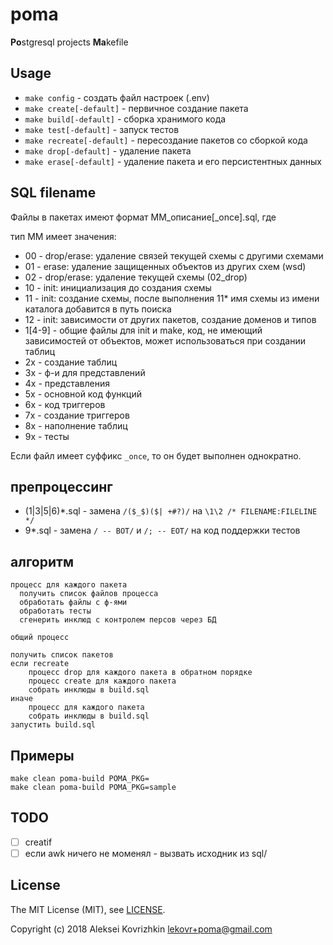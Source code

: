 # poma
**Po**stgresql projects **Ma**kefile

## Usage

* `make config` - создать файл настроек (.env)
* `make create[-default]` - первичное создание пакета
* `make build[-default]` - сборка хранимого кода
* `make test[-default]` - запуск тестов
* `make recreate[-default]` - пересоздание пакетов со сборкой кода
* `make drop[-default]` - удаление пакета
* `make erase[-default]` - удаление пакета и его персистентных данных

## SQL filename

Файлы в пакетах имеют формат MM_описание[_once].sql, где

тип MM имеет значения:

* 00 - drop/erase: удаление связей текущей схемы с другими схемами
* 01 - erase: удаление защищенных объектов из других схем (wsd)
* 02 - drop/erase: удаление текущей схемы (02_drop)
* 10 - init: инициализация до создания схемы
* 11 - init: создание схемы, после выполнения 11* имя схемы из имени каталога добавится в путь поиска
* 12 - init: зависимости от других пакетов, создание доменов и типов
* 1[4-9] - общие файлы для init и make, код, не имеющий зависимостей от объектов, может использоваться при создании таблиц
* 2x - создание таблиц
* 3x - ф-и для представлений
* 4x - представления
* 5x - основной код функций
* 6x - код триггеров
* 7x - создание триггеров
* 8x - наполнение таблиц
* 9x - тесты

Если файл имеет суффикс `_once`, то он будет выполнен однократно.

## препроцессинг

* (1|3|5|6)*.sql - замена `/($_$)($| +#?)/` на `\1\2 /* FILENAME:FILELINE */`
* 9*.sql - замена `/ -- BOT/` и `/; -- EOT/` на код поддержки тестов

## алгоритм

```
процесс для каждого пакета
  получить список файлов процесса
  обработать файлы с ф-ями
  обработать тесты
  сгенерить инклюд с контролем персов через БД

общий процесс

получить список пакетов
если recreate
    процесс drop для каждого пакета в обратном порядке
    процесс create для каждого пакета
    собрать инклюды в build.sql
иначе
    процесс для каждого пакета
    собрать инклюды в build.sql
запустить build.sql
```

## Примеры
```
make clean poma-build POMA_PKG=
make clean poma-build POMA_PKG=sample
```

## TODO

* [ ] creatif
* [ ] если awk ничего не моменял - вызвать исходник из sql/

## License

The MIT License (MIT), see [LICENSE](LICENSE).

Copyright (c) 2018 Aleksei Kovrizhkin <lekovr+poma@gmail.com>
